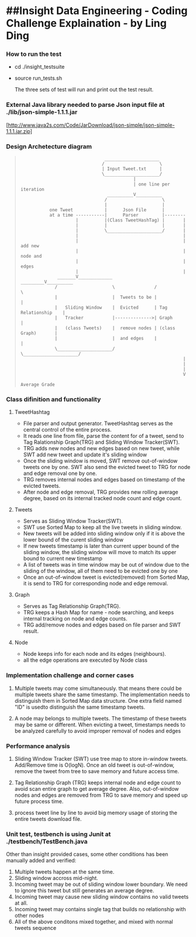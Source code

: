 ##Insight Data Engineering - Coding Challenge Explaination - by Ling Ding
=======================================================================

### How to run the test

   * cd ./insight_testsuite
   * source run_tests.sh

     The three sets of test will run and print out the test result.

### External Java library needed to parse Json input file at ./lib/json-simple-1.1.1.jar
   
   [http://www.java2s.com/Code/JarDownload/json-simple/json-simple-1.1.1.jar.zip]

### Design Archetecture diagram
>                                     _____________________            
>                                    /                     \ 
>                                    | Input Tweet.txt     | 
>                                    \_____________________/
>                                                | 
>                                                | one line per iteration
>                                      __________V__________                           
>                                     /                     \  
>                                     |                     |  
>                one Tweet            |      Json File      |  
>                at a time -----------|      Parser         |-------- 
>                          |          |(Class TweetHashTag) |       |   
>                          |          |                     |       |  
>                          |          \_____________________/       |     
>                          |                                        |                
>                          |                                        | add new                 
>                          |                                        | node and               
>                          |                                        | edges                   
>                          |                                        |               
>                   _______V_____________                  _________V__________                 
>                  /                     \               /                     \   
>                  |                     |  Tweets to be |                     |   
>                  |   Sliding Window    |  Evicted      | Tag Relationship    |   
>                  |   Tracker           |-------------->| Graph               |   
>                  |   (class Tweets)    |  remove nodes | (class Graph)       |   
>                  |                     |  and edges    |                     |   
>                  \_____________________/               \_____________________/   
>                                                                   |               
>                                                                   |               
>                                                                   |               
>                                                                   V               
>                                                               Average Grade                    
>                                                                                   

### Class difinition and functionality

   1. TweetHashtag
      * File parser and output generator. TweetHashtag serves as the central control of the entire process.
      * It reads one line from file, parse the content for of a tweet, send to Tag Ralationship Graph(TRG) and Sliding Window Tracker(SWT).
      * TRG adds new nodes and new edges based on new tweet, while SWT add new tweet and update it's sliding window
      * Once the sliding window is moved, SWT remove out-of-window tweets one by one. SWT also send the evicted tweet to TRG for node and edge removal one by one.
      * TRG removes internal nodes and edges based on timestamp of the evicted tweets.
      * After node and edge removal, TRG provides new rolling average degree, based on its internal tracked node count and edge count.

   2. Tweets
      * Serves as Sliding Window Tracker(SWT).
      * SWT use Sorted Map to keep all the live tweets in sliding window.
      * New tweets will be added into sliding window only if it is above the lower bound of the curent sliding window
      * If new tweets timestamp is later than current upper bound of the sliding window, the sliding window will move to match its upper bound to current new timestamp
      * A list of tweets was in time window may be out of window due to the sliding of the window, all of them need to be evicted one by one
      * Once an out-of-window tweet is evicted(removed) from Sorted Map, it is send to TRG for corresponding node and edge removal.

   3. Graph
      * Serves as Tag Relationship Graph(TRG).
      * TRG keeps a Hash Map for name - node searching, and keeps internal tracking on node and edge counts.
      * TRG add/remove nodes and edges based on file parser and SWT result.

   4. Node
      * Node keeps info for each node and its edges (neighbours).
      * all the edge operations are executed by Node class

### Implementation challenge and corner cases

   1. Multiple tweets may come simultaneously. that means there could be multiple tweets share the same timestamp. The implementation needs to distinguish them in Sorted Map data structure. One extra field named "ID" is usedto distinguish the same timestamp tweets.

   2. A node may belongs to multiple tweets. The timestamp of these tweets may be same or different. When evicting a tweet, timestamps needs to be analyzed carefully to avoid improper removal of nodes and edges

### Performance analysis

   1. Sliding Window Tracker (SWT) use tree map to store in-window tweets. Add/Remove time is O(logN). Once an old tweet is out-of-window, remove the tweet from tree to save memory and future access time.

   2. Tag Relationship Graph (TRG) keeps internal node and edge count to avoid scan entire graph to get average degree. Also, out-of-window nodes and edges are removed from TRG to save memory and speed up future process time.

   3. process tweet line by line to avoid big memory usage of storing the entire tweets download file.

### Unit test, testbench is using Junit at ./testbench/TestBench.java

Other than insight provided cases, some other conditions has been manually added and verified:

   1. Multiple tweets happen at the same time.
   2. Sliding window accross mid-night.
   3. Incoming tweet may be out of sliding window lower boundary. We need to ignore this tweet but still generates an average degree.
   4. Incoming tweet may cause new sliding window contains no valid tweets at all.
   5. Incoming tweet may contains single tag that builds no relationship with other nodes
   6. All of the above conditons mixed together, and mixed with normal tweets sequence


                                                                                



